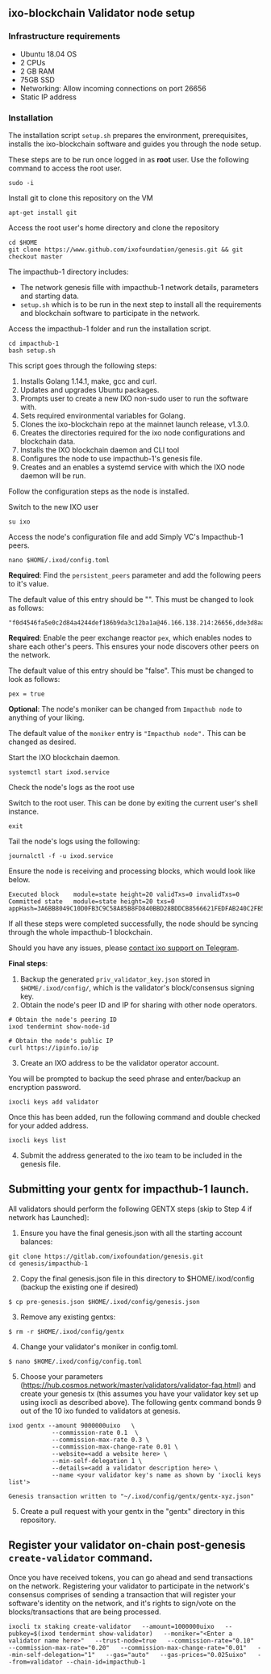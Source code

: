 
## ixo-blockchain Validator node setup

### Infrastructure requirements

* Ubuntu 18.04 OS
* 2 CPUs
* 2 GB RAM
* 75GB SSD
* Networking: Allow incoming connections on port 26656
* Static IP address

### Installation

The installation script `setup.sh` prepares the environment, prerequisites, installs the ixo-blockchain software and guides you through the node setup.

These steps are to be run once logged in as **root** user. Use the following command to access the root user.

```text
sudo -i
```

Install git to clone this repository on the VM

```text
apt-get install git
```

Access the root user's home directory and clone the repository

```text
cd $HOME
git clone https://www.github.com/ixofoundation/genesis.git && git checkout master
```

The impacthub-1 directory includes: 

* The network genesis fille with impacthub-1 network details, parameters and starting data. 
* `setup.sh` which is to be run in the next step to install all the requirements and blockchain software to participate in the network.

Access the impacthub-1 folder and run the installation script.

```text
cd impacthub-1
bash setup.sh
```

This script goes through the following steps:

1. Installs Golang 1.14.1, make, gcc and curl.
2. Updates and upgrades Ubuntu packages.
3. Prompts user to create a new IXO non-sudo user to run the software with.
4. Sets required environmental variables for Golang.
5. Clones the ixo-blockchain repo at the mainnet launch release, v1.3.0.
6. Creates the directories required for the ixo node configurations and blockchain data.
7. Installs the IXO blockchain daemon and CLI tool
8. Configures the node to use impacthub-1's genesis file.
9. Creates and an enables a systemd service with which the IXO node daemon will be run.

Follow the configuration steps as the node is installed.

Switch to the new IXO user

```text
su ixo
```

Access the node's configuration file and add Simply VC's Impacthub-1 peers.

```text
nano $HOME/.ixod/config.toml
```

**Required**: Find the `persistent_peers` parameter and add the following peers to it's value.

The default value of this entry should be "". This must be changed to look as follows:

```text
"f0d4546fa5e0c2d84a4244def186b9da3c12ba1a@46.166.138.214:26656,dde3d8aacfef1490ef4ae43698e3e2648bb8363c@80.64.208.42:26656"
```

**Required**: Enable the peer exchange reactor `pex`, which enables nodes to share each other's peers. This ensures your node discovers other peers on the network.

The default value of this entry should be "false". This must be changed to look as follows:

```text
pex = true 
```

**Optional**: The node's moniker can be changed from `Impacthub node` to anything of your liking.

The default value of the `moniker` entry is `"Impacthub node".` This can be changed as desired.

Start the IXO blockchain daemon.

```text
systemctl start ixod.service
```

Check the node's logs as the root use

Switch to the root user. This can be done by exiting the current user's shell instance.

```text
exit
```

Tail the node's logs using the following:

```text
journalctl -f -u ixod.service
```

Ensure the node is receiving and processing blocks, which would look like below.

```text
Executed block    module=state height=20 validTxs=0 invalidTxs=0
Committed state   module=state height=20 txs=0 appHash=3A6BB8049C10D0FB3C9C58A85B8FD840BBD28BDDCB8566621FEDFAB240C2FB5C
```

If all these steps were completed successfully, the node should be syncing through the whole impacthub-1 blockchain. 

Should you have any issues, please [contact ixo support on Telegram](https://t.me/ixotestnet).

**Final steps**:

1. Backup the generated `priv_validator_key.json` stored in `$HOME/.ixod/config/`, which is the validator's block/consensus signing key.
2. Obtain the node's peer ID and IP for sharing with other node operators.

```text
# Obtain the node's peering ID
ixod tendermint show-node-id

# Obtain the node's public IP
curl https://ipinfo.io/ip
```

3. Create an IXO address to be the validator operator account.

You will be prompted to backup the seed phrase and enter/backup an encryption password.

```
ixocli keys add validator
```

Once this has been added, run the following command and double checked for your added address.

```
ixocli keys list
```


4. Submit the address generated to the ixo team to be included in the genesis file.


## Submitting your gentx for impacthub-1 launch.



All validators should perform the following GENTX steps (skip to Step 4 if network has Launched):

1. Ensure you have the final genesis.json with all the starting account balances:

```
git clone https://gitlab.com/ixofoundation/genesis.git
cd genesis/impacthub-1
```

2. Copy the final genesis.json file in this directory to $HOME/.ixod/config (backup the existing one if desired)

```
$ cp pre-genesis.json $HOME/.ixod/config/genesis.json
```

3. Remove any existing gentxs:

```
$ rm -r $HOME/.ixod/config/gentx
```

4. Change your validator's moniker in config.toml.

```
$ nano $HOME/.ixod/config/config.toml
```


5. Choose your parameters (https://hub.cosmos.network/master/validators/validator-faq.html) and create your genesis tx (this assumes you have your validator key set up using ixocli as described above). The following gentx command bonds 9 out of the 10 ixo funded to validators at genesis.

```
ixod gentx --amount 9000000uixo   \
            --commission-rate 0.1  \
            --commission-max-rate 0.3 \
            --commission-max-change-rate 0.01 \
            --website=<add a website here> \
            --min-self-delegation 1 \   
            --details=<add a validator description here> \
            --name <your validator key's name as shown by 'ixocli keys list'> 
            
Genesis transaction written to "~/.ixod/config/gentx/gentx-xyz.json"
```

5. Create a pull request with your gentx in the "gentx" directory in this repository.


## Register your validator on-chain post-genesis `create-validator` command.

Once you have received tokens, you can go ahead and send transactions on the network. Registering your validator to participate in the network's consensus comprises of sending a transaction that will register your software's identity on the network, and it's rights to sign/vote on the blocks/transactions that are being processed.
```
ixocli tx staking create-validator   --amount=1000000uixo   --pubkey=$(ixod tendermint show-validator)   --moniker="<Enter a validator name here>"   --trust-node=true   --commission-rate="0.10"   --commission-max-rate="0.20"   --commission-max-change-rate="0.01"   --min-self-delegation="1"   --gas="auto"   --gas-prices="0.025uixo"   --from=validator --chain-id=impacthub-1
```

